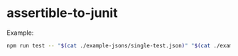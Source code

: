 # assertible-to-junit


Example:
```sh
npm run test -- "$(cat ./example-jsons/single-test.json)" "$(cat ./example-jsons/tests.json)"
```
